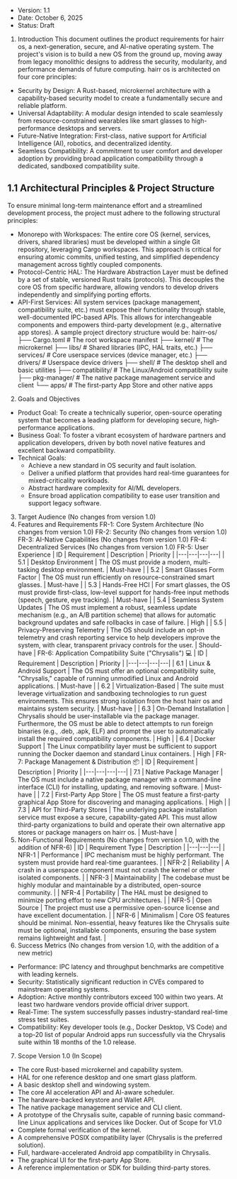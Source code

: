 * Version: 1.1
 * Date: October 6, 2025
 * Status: Draft
1. Introduction
This document outlines the product requirements for hairr os, a next-generation, secure, and AI-native operating system. The project's vision is to build a new OS from the ground up, moving away from legacy monolithic designs to address the security, modularity, and performance demands of future computing.
hairr os is architected on four core principles:
 * Security by Design: A Rust-based, microkernel architecture with a capability-based security model to create a fundamentally secure and reliable platform.
 * Universal Adaptability: A modular design intended to scale seamlessly from resource-constrained wearables like smart glasses to high-performance desktops and servers.
 * Future-Native Integration: First-class, native support for Artificial Intelligence (AI), robotics, and decentralized identity.
 * Seamless Compatibility: A commitment to user comfort and developer adoption by providing broad application compatibility through a dedicated, sandboxed compatibility suite.
## 1.1 Architectural Principles & Project Structure
To ensure minimal long-term maintenance effort and a streamlined development process, the project must adhere to the following structural principles:
 * Monorepo with Workspaces: The entire core OS (kernel, services, drivers, shared libraries) must be developed within a single Git repository, leveraging Cargo workspaces. This approach is critical for ensuring atomic commits, unified testing, and simplified dependency management across tightly coupled components.
 * Protocol-Centric HAL: The Hardware Abstraction Layer must be defined by a set of stable, versioned Rust traits (protocols). This decouples the core OS from specific hardware, allowing vendors to develop drivers independently and simplifying porting efforts.
 * API-First Services: All system services (package management, compatibility suite, etc.) must expose their functionality through stable, well-documented IPC-based APIs. This allows for interchangeable components and empowers third-party development (e.g., alternative app stores).
A sample project directory structure would be:
hairr-os/
├── Cargo.toml          # The root workspace manifest
├── kernel/             # The microkernel
├── libs/               # Shared libraries (IPC, HAL traits, etc.)
├── services/           # Core userspace services (device manager, etc.)
├── drivers/            # Userspace device drivers
├── shell/              # The desktop shell and basic utilities
├── compatibility/      # The Linux/Android compatibility suite
├── pkg-manager/        # The native package management service and client
└── apps/               # The first-party App Store and other native apps

2. Goals and Objectives
 * Product Goal: To create a technically superior, open-source operating system that becomes a leading platform for developing secure, high-performance applications.
 * Business Goal: To foster a vibrant ecosystem of hardware partners and application developers, driven by both novel native features and excellent backward compatibility.
 * Technical Goals:
   * Achieve a new standard in OS security and fault isolation.
   * Deliver a unified platform that provides hard real-time guarantees for mixed-criticality workloads.
   * Abstract hardware complexity for AI/ML developers.
   * Ensure broad application compatibility to ease user transition and support legacy software.
3. Target Audience
(No changes from version 1.0)
4. Features and Requirements
FR-1: Core System Architecture
(No changes from version 1.0)
FR-2: Security
(No changes from version 1.0)
FR-3: AI-Native Capabilities
(No changes from version 1.0)
FR-4: Decentralized Services
(No changes from version 1.0)
FR-5: User Experience
| ID | Requirement | Description | Priority |
|---|---|---|---|
| 5.1 | Desktop Environment | The OS must provide a modern, multi-tasking desktop environment. | Must-have |
| 5.2 | Smart Glasses Form Factor | The OS must run efficiently on resource-constrained smart glasses. | Must-have |
| 5.3 | Hands-Free HCI | For smart glasses, the OS must provide first-class, low-level support for hands-free input methods (speech, gesture, eye tracking). | Must-have |
| 5.4 | Seamless System Updates | The OS must implement a robust, seamless update mechanism (e.g., an A/B partition scheme) that allows for automatic background updates and safe rollbacks in case of failure. | High |
| 5.5 | Privacy-Preserving Telemetry | The OS should include an opt-in telemetry and crash reporting service to help developers improve the system, with clear, transparent privacy controls for the user. | Should-have |
FR-6: Application Compatibility Suite ("Chrysalis") 💻
| ID | Requirement | Description | Priority |
|---|---|---|---|
| 6.1 | Linux & Android Support | The OS must offer an optional compatibility suite, "Chrysalis," capable of running unmodified Linux and Android applications. | Must-have |
| 6.2 | Virtualization-Based | The suite must leverage virtualization and sandboxing technologies to run guest environments. This ensures strong isolation from the host hairr os and maintains system security. | Must-have |
| 6.3 | On-Demand Installation | Chrysalis should be user-installable via the package manager. Furthermore, the OS must be able to detect attempts to run foreign binaries (e.g., .deb, .apk, ELF) and prompt the user to automatically install the required compatibility components. | High |
| 6.4 | Docker Support | The Linux compatibility layer must be sufficient to support running the Docker daemon and standard Linux containers. | High |
FR-7: Package Management & Distribution 📦
| ID | Requirement | Description | Priority |
|---|---|---|---|
| 7.1 | Native Package Manager | The OS must include a native package manager with a command-line interface (CLI) for installing, updating, and removing software. | Must-have |
| 7.2 | First-Party App Store | The OS must feature a first-party graphical App Store for discovering and managing applications. | High |
| 7.3 | API for Third-Party Stores | The underlying package installation service must expose a secure, capability-gated API. This must allow third-party organizations to build and operate their own alternative app stores or package managers on hairr os. | Must-have |
5. Non-Functional Requirements
(No changes from version 1.0, with the addition of NFR-6)
| ID | Requirement Type | Description |
|---|---|---|
| NFR-1 | Performance | IPC mechanism must be highly performant. The system must provide hard real-time guarantees. |
| NFR-2 | Reliability | A crash in a userspace component must not crash the kernel or other isolated components. |
| NFR-3 | Maintainability | The codebase must be highly modular and maintainable by a distributed, open-source community. |
| NFR-4 | Portability | The HAL must be designed to minimize porting effort to new CPU architectures. |
| NFR-5 | Open Source | The project must use a permissive open-source license and have excellent documentation. |
| NFR-6 | Minimalism | Core OS features should be minimal. Non-essential, heavy features like the Chrysalis suite must be optional, installable components, ensuring the base system remains lightweight and fast. |
6. Success Metrics
(No changes from version 1.0, with the addition of a new metric)
 * Performance: IPC latency and throughput benchmarks are competitive with leading kernels.
 * Security: Statistically significant reduction in CVEs compared to mainstream operating systems.
 * Adoption: Active monthly contributors exceed 100 within two years. At least two hardware vendors provide official driver support.
 * Real-Time: The system successfully passes industry-standard real-time stress test suites.
 * Compatibility: Key developer tools (e.g., Docker Desktop, VS Code) and a top-20 list of popular Android apps run successfully via the Chrysalis suite within 18 months of the 1.0 release.
7. Scope
Version 1.0 (In Scope)
 * The core Rust-based microkernel and capability system.
 * HAL for one reference desktop and one smart glass platform.
 * A basic desktop shell and windowing system.
 * The core AI acceleration API and AI-aware scheduler.
 * The hardware-backed keystore and Wallet API.
 * The native package management service and CLI client.
 * A prototype of the Chrysalis suite, capable of running basic command-line Linux applications and services like Docker.
Out of Scope for V1.0
 * Complete formal verification of the kernel.
 * A comprehensive POSIX compatibility layer (Chrysalis is the preferred solution).
 * Full, hardware-accelerated Android app compatibility in Chrysalis.
 * The graphical UI for the first-party App Store.
 * A reference implementation or SDK for building third-party stores.
